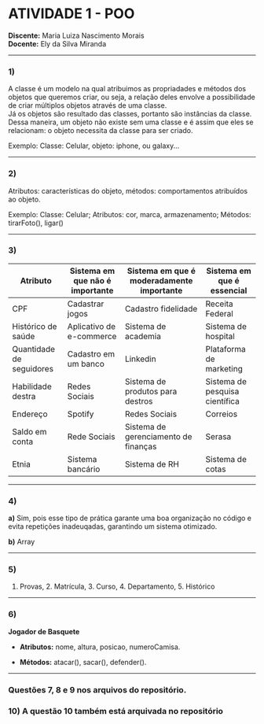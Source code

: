 # ATIVIDADE 1 - POO

**Discente:** Maria Luiza Nascimento Morais  
**Docente:** Ely da Silva Miranda  

---

### 1) 
A classe é um modelo na qual atribuimos as propriadades e métodos dos objetos que queremos criar, ou seja, a relação deles envolve a possibilidade de criar múltiplos objetos através de uma classe.  
Já os objetos são resultado das classes, portanto são instâncias da classe. Dessa maneira, um objeto não existe sem uma classe e é assim que eles se relacionam: o objeto necessita da classe para ser criado.  

Exemplo: Classe: Celular, objeto: iphone, ou galaxy...

---

### 2) 
Atributos: características do objeto, métodos: comportamentos atribuídos ao objeto.

Exemplo: Classe: Celular; Atributos: cor, marca, armazenamento; Métodos: tirarFoto(), ligar()

---

### 3) 

| Atributo              | Sistema em que não é importante        | Sistema em que é moderadamente importante | Sistema em que é essencial     |
|------------------------|----------------------------------------|-------------------------------------------|--------------------------------|
| CPF                    | Cadastrar jogos                        |Cadastro fidelidade                        | Receita Federal                |
| Histórico de saúde     | Aplicativo de e-commerce               |Sistema de academia                        | Sistema de hospital            |
| Quantidade de seguidores| Cadastro em um banco                  | Linkedin                                  | Plataforma de marketing        |
| Habilidade destra      | Redes Sociais                          | Sistema de produtos para destros          | Sistema de pesquisa científica |
| Endereço               | Spotify                                | Redes Sociais                             | Correios                       |
| Saldo em conta         | Rede Sociais                           | Sistema de gerenciamento de finanças      | Serasa                         |
| Etnia                  | Sistema bancário                       | Sistema de RH                             | Sistema de cotas               |

---

### 4) 
**a)** Sim, pois esse tipo de prática garante uma boa organização no código e evita repetições inadeuqadas, garantindo um sistema otimizado.

**b)** Array

---

### 5) 
1. Provas, 2. Matrícula, 3. Curso, 4. Departamento, 5. Histórico

---

### 6) 
**Jogador de Basquete**

- **Atributos:** nome, altura, posicao, numeroCamisa. 

- **Métodos:** atacar(), sacar(), defender().

---

### Questões 7, 8 e 9 nos arquivos do repositório. 

### 10) A questão 10 também está arquivada no repositório

